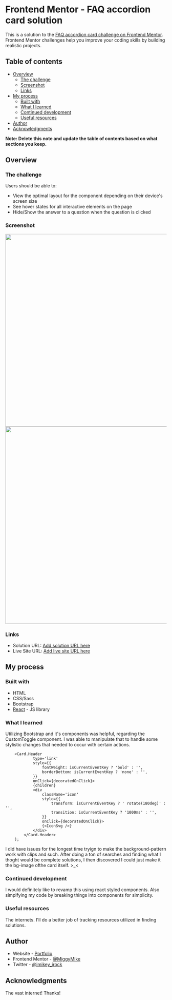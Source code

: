 # Frontend Mentor - FAQ accordion card solution

This is a solution to the [FAQ accordion card challenge on Frontend Mentor](https://www.frontendmentor.io/challenges/faq-accordion-card-XlyjD0Oam). Frontend Mentor challenges help you improve your coding skills by building realistic projects.

## Table of contents

-   [Overview](#overview)
    -   [The challenge](#the-challenge)
    -   [Screenshot](#screenshot)
    -   [Links](#links)
-   [My process](#my-process)
    -   [Built with](#built-with)
    -   [What I learned](#what-i-learned)
    -   [Continued development](#continued-development)
    -   [Useful resources](#useful-resources)
-   [Author](#author)
-   [Acknowledgments](#acknowledgments)

**Note: Delete this note and update the table of contents based on what sections you keep.**

## Overview

### The challenge

Users should be able to:

-   View the optimal layout for the component depending on their device's screen size
-   See hover states for all interactive elements on the page
-   Hide/Show the answer to a question when the question is clicked

### Screenshot

<image src='./src/images/desktop-view.png' width='600' >
<image src='./src/images/mobile-view.png' height='615'>

### Links

-   Solution URL: [Add solution URL here](https://github.com/MiggyMike/faq-accordian-card)
-   Live Site URL: [Add live site URL here](fm-faq-mjj.netlify.app)

## My process

### Built with

-   HTML
-   CSS/Sass
-   Bootstrap
-   [React](https://reactjs.org/) - JS library

### What I learned

Utilizing Bootstrap and it's components was helpful, regarding the CustomToggle component. I was able to manipulate that to handle some stylistic changes that needed to occur with certain actions.

```
    <Card.Header
            type='link'
            style={{
                fontWeight: isCurrentEventKey ? 'bold' : '',
                borderBottom: isCurrentEventKey ? 'none' : '',
            }}
            onClick={decoratedOnClick}>
            {children}
            <div
                className='icon'
                style={{
                    transform: isCurrentEventKey ? ' rotate(180deg)' : '',
                    transition: isCurrentEventKey ? '1000ms' : '',
                }}
                onClick={decoratedOnClick}>
                {<IconSvg />}
            </div>
        </Card.Header>
    );
```

I did have issues for the longest time tryign to make the background-pattern work with clips and such. After doing a ton of searches and finding what I thoght would be complete solutions, I then discovered I could just make it the bg-image ofthe card itself. >\_<

### Continued development

I would definitely like to revamp this using react styled components. Also simplfying my code by breaking things into components for simplicity.

### Useful resources

The internets. I'll do a better job of tracking resources utilized in finding solutions.

## Author

-   Website - [Portfolio](https://github.com/MiggyMike)
-   Frontend Mentor - [@MiggyMike](https://www.frontendmentor.io/profile/MiggyMike)
-   Twitter - [@imikey_irock](https://www.twitter.com/imikey_irock)

## Acknowledgments

The vast internet! Thanks!
